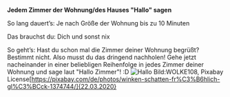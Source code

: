 **Jedem Zimmer der Wohnung/des Hauses "Hallo" sagen**

So lang dauert’s: Je nach Größe der Wohnung bis zu 10 Minuten


Das brauchst du: Dich und sonst nix


So geht’s: Hast du schon mal die Zimmer deiner Wohnung begrüßt? Bestimmt nicht. Also musst du das dringend nachholen!
Gehe jetzt nacheinander in einer beliebligen Reihenfolge in jedes Zimmer deiner Wohnung und sage laut "Hallo Zimmer"! :D
![Hallo](https://cdn.pixabay.com/photo/2016/05/05/20/13/wave-1374744_1280.jpg)
Bild:WOLKE108, Pixabay License[https://pixabay.com/de/photos/winken-schatten-fr%C3%B6hlich-gl%C3%BCck-1374744/]{22.03.2020}
